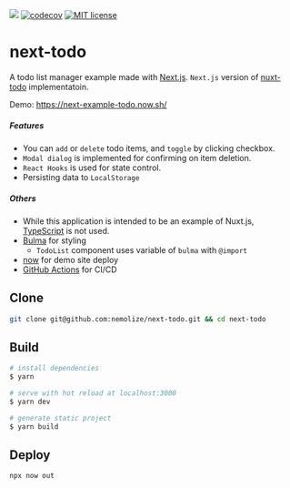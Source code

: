 ![](https://github.com/nemolize/next-todo/workflows/production/badge.svg?branch=master)
[![codecov](https://codecov.io/gh/nemolize/next-todo/branch/master/graph/badge.svg)](https://codecov.io/gh/nemolize/next-todo)
[![MIT license](http://img.shields.io/badge/license-MIT-brightgreen.svg)](LICENSE)

# next-todo

A todo list manager example made with [Next.js](https://nextjs.org/).
`Next.js` version of [nuxt-todo](https://github.com/nemolize/nuxt-todo) implementatoin.

Demo:
https://next-example-todo.now.sh/

##### Features

- You can `add` or `delete` todo items, and `toggle` by clicking checkbox.
- `Modal dialog` is implemented for confirming on item deletion.
- `React Hooks` is used for state control.
- Persisting data to `LocalStorage`

##### Others

- While this application is intended to be an example of Nuxt.js, [TypeScript](https://www.typescriptlang.org/) is not used.
- [Bulma](http://bulma.io) for styling
  - `TodoList` component uses variable of `bulma` with `@import`
- [now](https://zeit.co/now) for demo site deploy
- [GitHub Actions](https://github.com/features/actions) for CI/CD

## Clone

```bash
git clone git@github.com:nemolize/next-todo.git && cd next-todo
```

## Build

```bash
# install dependencies
$ yarn

# serve with hot reload at localhost:3000
$ yarn dev

# generate static project
$ yarn build
```

## Deploy

```bash
npx now out
```
